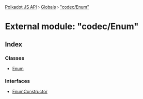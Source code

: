 [Polkadot JS API](../README.md) › [Globals](../globals.md) › ["codec/Enum"](_codec_enum_.md)

# External module: "codec/Enum"

## Index

### Classes

* [Enum](../classes/_codec_enum_.enum.md)

### Interfaces

* [EnumConstructor](../interfaces/_codec_enum_.enumconstructor.md)
